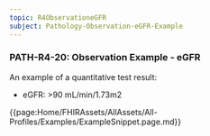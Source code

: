 ```yaml
---
topic: R4ObservationeGFR
subject: Pathology-Observation-eGFR-Example
---
```

### PATH-R4-20: Observation Example - eGFR
An example of a quantitative test result:
* eGFR: >90 mL/min/1.73m2

{{page:Home/FHIRAssets/AllAssets/All-Profiles/Examples/ExampleSnippet.page.md}}